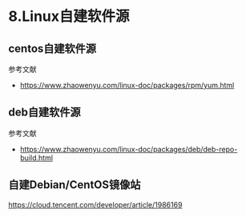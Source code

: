 # 8.Linux自建软件源


## centos自建软件源

参考文献

- https://www.zhaowenyu.com/linux-doc/packages/rpm/yum.html



## deb自建软件源

参考文献

- https://www.zhaowenyu.com/linux-doc/packages/deb/deb-repo-build.html





## 自建Debian/CentOS镜像站

https://cloud.tencent.com/developer/article/1986169